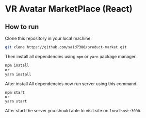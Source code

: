 # VR Avatar MarketPlace (React)

## How to run

Clone this repository in your local machine:

```bash
git clone https://github.com/said7388/product-market.git
```

Then install all dependencies using `npm` or `yarn` package manager.

```bash
npm install
or
yarn install
```

After install All dependencies now run server using this command:

```bash
npm start
or
yarn start
```

After start the server you should able to visit site on `localhost:3000`.
